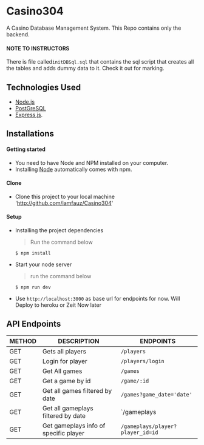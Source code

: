 # Casino304
A Casino Database Management System. This Repo contains only the backend.

#### NOTE TO INSTRUCTORS
There is file called`initDBSql.sql` that contains the sql script that creates all the tables and adds dummy data to it. Check it out for marking.

## Technologies Used

[node]: (https://nodejs.org)

- [Node.js](node)
- [PostGreSQL](node)
- [Express.js](https://expressjs.com).

## Installations

#### Getting started

- You need to have Node and NPM installed on your computer.
- Installing [Node](node) automatically comes with npm.

#### Clone

- Clone this project to your local machine 'http://github.com/iamfauz/Casino304'

#### Setup

- Installing the project dependencies
  > Run the command below
  ```shell
  $ npm install
  ```
- Start your node server
  > run the command below
  ```shell
  $ npm run dev
  ```
- Use `http://localhost:3000` as base url for endpoints for now. Will Deploy to heroku or Zeit Now later

## API Endpoints

| METHOD | DESCRIPTION                             | ENDPOINTS                          |  
| ------ | --------------------------------------- | -----------------------------------|               
|  GET   | Gets all players                        | `/players`                         |               
|  GET   | Login for player                        | `/players/login`                   |             
|  GET   | Get All games                           | `/games`                           |
|  GET   | Get a game by id                        | `/game/:id`                        |
|  GET   | Get all games filtered by date          | `/games?game_date='date'`          |
|  GET   | Get all gameplays filtered by date      | `/gameplays                        |
|  GET   | Get gameplays info of specific player   | `/gameplays/player?player_id=id`   |


